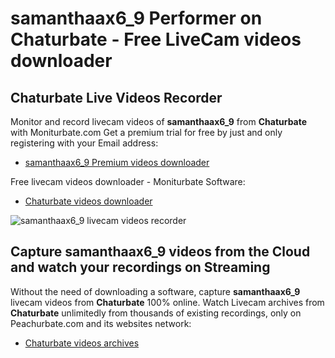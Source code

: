 # samanthaax6_9 Performer on Chaturbate - Free LiveCam videos downloader

## Chaturbate Live Videos Recorder

Monitor and record livecam videos of **samanthaax6_9** from **Chaturbate** with Moniturbate.com
Get a premium trial for free by just and only registering with your Email address:
* [samanthaax6_9 Premium videos downloader](https://moniturbate.com/request-demo-licence-key.html)

Free livecam videos downloader - Moniturbate Software:
* [Chaturbate videos downloader](https://moniturbate.com/moniturbate-download-software.html)

![samanthaax6_9 livecam videos recorder](https://peachurnet.com/templates/moniturbate-software.png)


## Capture samanthaax6_9 videos from the Cloud and watch your recordings on Streaming

Without the need of downloading a software, capture **samanthaax6_9** livecam videos from **Chaturbate** 100% online.
Watch Livecam archives from **Chaturbate** unlimitedly from thousands of existing recordings, only on Peachurbate.com and its websites network:
* [Chaturbate videos archives](https://peachurnet.com/)